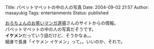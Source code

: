 Title: パペットマペットの中の人の写真
Date: 2004-09-02 21:57
Author: masayukig
Tags: entertainments
Status: published

[おろちょんのお笑いマンガ道場](http://orochon-diary.seesaa.net/article/515031.html)さんのサイトからの情報。  
パペットマペットの中の人の写真だそうです。  
**イケメン**だっていう話だけど、そうかなぁ。。  
細身で長身「イケメン イケメン」って。。いいのか、それで。
